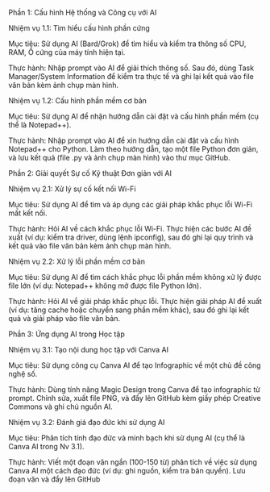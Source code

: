 Phần 1: Cấu hình Hệ thống và Công cụ với AI

Nhiệm vụ 1.1: Tìm hiểu cấu hình phần cứng

Mục tiêu: Sử dụng AI (Bard/Grok) để tìm hiểu và kiểm tra thông số CPU, RAM, Ổ cứng của máy tính hiện tại.



Thực hành: Nhập prompt vào AI để giải thích thông số. Sau đó, dùng Task Manager/System Information để kiểm tra thực tế và ghi lại kết quả vào file văn bản kèm ảnh chụp màn hình.



Nhiệm vụ 1.2: Cấu hình phần mềm cơ bản

Mục tiêu: Sử dụng AI để nhận hướng dẫn cài đặt và cấu hình phần mềm (cụ thể là Notepad++).



Thực hành: Nhập prompt vào AI để xin hướng dẫn cài đặt và cấu hình Notepad++ cho Python. Làm theo hướng dẫn, tạo một file Python đơn giản, và lưu kết quả (file .py và ảnh chụp màn hình) vào thư mục GitHub.



Phần 2: Giải quyết Sự cố Kỹ thuật Đơn giản với AI

Nhiệm vụ 2.1: Xử lý sự cố kết nối Wi-Fi

Mục tiêu: Sử dụng AI để tìm và áp dụng các giải pháp khắc phục lỗi Wi-Fi mất kết nối.



Thực hành: Hỏi AI về cách khắc phục lỗi Wi-Fi. Thực hiện các bước AI đề xuất (ví dụ: kiểm tra driver, dùng lệnh ipconfig), sau đó ghi lại quy trình và kết quả vào file văn bản kèm ảnh chụp màn hình.



Nhiệm vụ 2.2: Xử lý lỗi phần mềm cơ bản

Mục tiêu: Sử dụng AI để tìm cách khắc phục lỗi phần mềm không xử lý được file lớn (ví dụ: Notepad++ không mở được file Python lớn).



Thực hành: Hỏi AI về giải pháp khắc phục lỗi. Thực hiện giải pháp AI đề xuất (ví dụ: tăng cache hoặc chuyển sang phần mềm khác), sau đó ghi lại kết quả và giải pháp vào file văn bản.



Phần 3: Ứng dụng AI trong Học tập

Nhiệm vụ 3.1: Tạo nội dung học tập với Canva AI

Mục tiêu: Sử dụng công cụ Canva AI để tạo Infographic về một chủ đề công nghệ số.



Thực hành: Dùng tính năng Magic Design trong Canva để tạo infographic từ prompt. Chỉnh sửa, xuất file PNG, và đẩy lên GitHub kèm giấy phép Creative Commons và ghi chú nguồn AI.



Nhiệm vụ 3.2: Đánh giá đạo đức khi sử dụng AI

Mục tiêu: Phân tích tính đạo đức và minh bạch khi sử dụng AI (cụ thể là Canva AI trong Nv 3.1).



Thực hành: Viết một đoạn văn ngắn (100-150 từ) phân tích về việc sử dụng Canva AI một cách đạo đức (ví dụ: ghi nguồn, kiểm tra bản quyền). Lưu đoạn văn và đẩy lên GitHub

